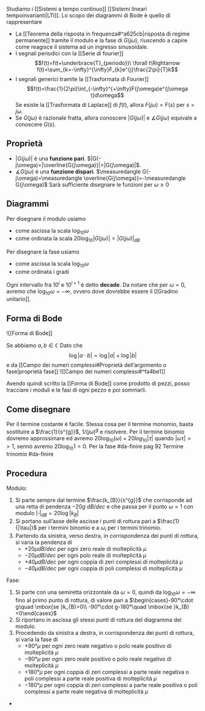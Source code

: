 Studiamo i [[Sistemi a tempo continuo]] [[Sistemi lineari tempoinvarianti|LTI]].
Lo scopo dei diagrammi di Bode è quello di rappresentare
- La [[Teorema della risposta in frequenza#^a625cb|risposta di regime permanente]] tramite il modulo e la fase di $G(j\omega)$, riuscendo a capire come reagisce il sistema ad un ingresso sinusoidale.
- I segnali periodici con la [[Serie di fourier]]
$$f(t)=f(t+\underbrace{T}_{periodo})\ \forall t\Rightarrow f(t)=\sum_{k=-\infty}^{\infty}F_{k}e^{j}\frac{2\pi}{T}k$$
- I segnali generici tramite la [[Trasformata di Fourier]]$$f(t)=\frac{1}{2\pi}\int_{-\infty}^{+\infty}F(j\omega)e^{j\omega t}d\omega$$
  Se esiste la [[Trasformata di Laplace]] di $f(t)$, allora $F(j\omega)=F(s)$ per $s=j\omega$.
- Se $G(j\omega)$ è razionale fratta, allora conoscere $|G(j\omega)|$ e $\measuredangle G(j\omega)$ equivale a conoscere $G(s)$.
## Proprietà
- $|G(j\omega)|$ è una **funzione pari**. $|G(-j\omega)=|\overline{G(j\omega)}|=|G(j\omega)|$. 
- $\measuredangle G(j\omega)$ è una **funzione dispari**. $\measuredangle G(-j\omega)=\measuredangle \overline{G(j\omega)}=-\measuredangle G(j\omega)$
Sarà sufficiente disegnare le funzioni per $\omega \ge 0$

## Diagrammi
Per disegnare il modulo usiamo
- come ascissa la scala $\log_{10}\omega$
- come ordinata la scala $20\log_{10}|G(j\omega)|=|G(j\omega)|_{dB}$

Per disegnare la fase usiamo
- come ascissa la scala $\log_{10}\omega$
- come ordinata i gradi

Ogni intervallo fra $10^i$ e $10^{i+1}$ è detto **decade**.
Da notare che per $\omega=0$, avremo che $\log_{10}\omega=-\infty$, ovvero dove dovrebbe essere il [[Gradino unitario]].
## Forma di Bode
![[Forma di Bode]]

Se abbiamo $a,b\in \mathbb{C}$
Dato che
$$\log|a\cdot b|=\log|a|+\log|b|$$
e da [[Campo dei numeri complessi#Proprietà dell’argomento o fase|proprietà fase]]
![[Campo dei numeri complessi#^fa4be1]]

Avendo quindi scritto la [[Forma di Bode]] come prodotto di pezzi, posso tracciare i moduli e le fasi di ogni pezzo e poi sommarli.

## Come disegnare
Per il termine costante  è facile.
Stessa cosa per il termine monomio, basta sostituire a $\frac{1}{s^{g}}$, $1/(j\omega)^{g}$ e risolvere.
Per il termine binomio dovremo approssimare ed avremo $20\log_{10}(\omega)+20log_{10}|\tau|$ quando $|\omega\tau|>>1$, sennò avremo $20\log_{10}1=0$.
Per la fase #da-finire  pag 92
Termine trinomio #da-finire 

## Procedura
Modulo:
1)  Si parte sempre dal termine $\frac{k_{B}}{s^{g}}$ che corrisponde ad una retta di pendenza $-20g\ dB/dec$ e che passa per il punto $\omega=1$ con modulo $|\cdot|_{dB}=20\log|k_{B}|$
2) Si portano sull’asse delle ascisse i punti di rottura pari a $\frac{1}{|\tau|}$ per i termini binomio e a $\omega_{i}$ per i termini trinomio.
3) Partendo da sinistra, verso destra, in corrispondenza dei punti di rottura, si varia la pendenza di
	- $+20\mu dB/dec$ per ogni zero reale di molteplicità $\mu$
	- $-20\mu dB/dec$ per ogni polo reale di molteplicità $\mu$ 
	- $+40\mu dB/dec$ per ogni coppia di zeri complessi di molteplicità $\mu$
	- $-40\mu dB/dec$ per ogni coppia di poli complessi di molteplicità $\mu$

Fase:
1) Si parte con una semiretta orizzontale da $\omega = 0$, quindi da $\log_{10}\omega=-\infty$ fino al primo punto di rottura, di valore pari a $\begin{cases}-90°\cdot g\quad \mbox{se }k_{B}>0\\ -90°\cdot g-180°\quad \mbox{se }k_{B}<0\end{cases}$
2) Si riportano in ascissa gli stessi punti di rottura del diagramma del modulo.
3) Procedendo da sinistra a destra, in corrispondenza dei punti di rottura, si varia la fase di
	- $+90°\mu$ per ogni zero reale negativo o polo reale positivo di molteplicità $\mu$
	- $-90°\mu$ per ogni zero reale positivo o polo reale negativo di molteplicità $\mu$
	- $+180°\mu$ per ogni coppia di zeri complessi a parte reale negativa o poli complessi a parte reale positiva di molteplicità $\mu$
	- $-180°\mu$ per ogni coppia di zeri complessi a parte reale positiva o poli complessi a parte reale negativa di molteplicità $\mu$
- 
